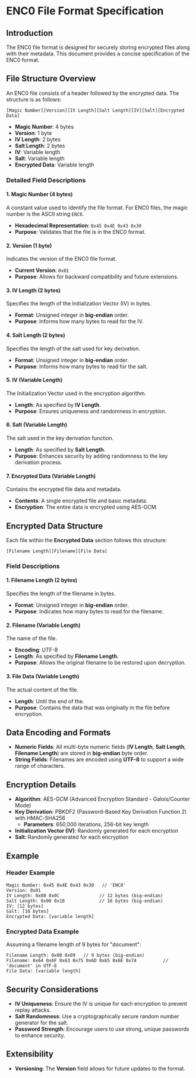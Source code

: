 # ENC0 File Format Specification

## Introduction

The ENC0 file format is designed for securely storing encrypted files along with their metadata. This document provides a concise specification of the ENC0 format.

## File Structure Overview

An ENC0 file consists of a header followed by the encrypted data. The structure is as follows:

```
[Magic Number][Version][IV Length][Salt Length][IV][Salt][Encrypted Data]
```

- **Magic Number**: 4 bytes
- **Version**: 1 byte
- **IV Length**: 2 bytes
- **Salt Length**: 2 bytes
- **IV**: Variable length
- **Salt**: Variable length
- **Encrypted Data**: Variable length

### Detailed Field Descriptions

#### 1. Magic Number (4 bytes)

A constant value used to identify the file format. For ENC0 files, the magic number is the ASCII string `ENC0`.

- **Hexadecimal Representation**: `0x45 0x4E 0x43 0x30`
- **Purpose**: Validates that the file is in the ENC0 format.

#### 2. Version (1 byte)

Indicates the version of the ENC0 file format.

- **Current Version**: `0x01`
- **Purpose**: Allows for backward compatibility and future extensions.

#### 3. IV Length (2 bytes)

Specifies the length of the Initialization Vector (IV) in bytes.

- **Format**: Unsigned integer in **big-endian** order.
- **Purpose**: Informs how many bytes to read for the IV.

#### 4. Salt Length (2 bytes)

Specifies the length of the salt used for key derivation.

- **Format**: Unsigned integer in **big-endian** order.
- **Purpose**: Informs how many bytes to read for the salt.

#### 5. IV (Variable Length)

The Initialization Vector used in the encryption algorithm.

- **Length**: As specified by **IV Length**.
- **Purpose**: Ensures uniqueness and randomness in encryption.

#### 6. Salt (Variable Length)

The salt used in the key derivation function.

- **Length**: As specified by **Salt Length**.
- **Purpose**: Enhances security by adding randomness to the key derivation process.

#### 7. Encrypted Data (Variable Length)

Contains the encrypted file data and metadata.

- **Contents**: A single encrypted file and basic metadata.
- **Encryption**: The entire data is encrypted using AES-GCM.

## Encrypted Data Structure

Each file within the **Encrypted Data** section follows this structure:

```
[Filename Length][Filename][File Data]
```

### Field Descriptions

#### 1. Filename Length (2 bytes)

Specifies the length of the filename in bytes.

- **Format**: Unsigned integer in **big-endian** order.
- **Purpose**: Indicates how many bytes to read for the filename.

#### 2. Filename (Variable Length)

The name of the file.

- **Encoding**: UTF-8
- **Length**: As specified by **Filename Length**.
- **Purpose**: Allows the original filename to be restored upon decryption.

#### 3. File Data (Variable Length)

The actual content of the file.

- **Length**: Until the end of the.
- **Purpose**: Contains the data that was originally in the file before encryption.

## Data Encoding and Formats

- **Numeric Fields**: All multi-byte numeric fields (**IV Length**, **Salt Length**, **Filename Length**) are stored in **big-endian** byte order.
- **String Fields**: Filenames are encoded using **UTF-8** to support a wide range of characters.

## Encryption Details

- **Algorithm**: AES-GCM (Advanced Encryption Standard - Galois/Counter Mode)
- **Key Derivation**: PBKDF2 (Password-Based Key Derivation Function 2) with HMAC-SHA256
  - **Parameters**: 650,000 iterations, 256-bit key length
- **Initialization Vector (IV)**: Randomly generated for each encryption
- **Salt**: Randomly generated for each encryption

## Example

### Header Example

```
Magic Number: 0x45 0x4E 0x43 0x30   // 'ENC0'
Version: 0x01
IV Length: 0x00 0x0C               // 12 bytes (big-endian)
Salt Length: 0x00 0x10             // 16 bytes (big-endian)
IV: [12 bytes]
Salt: [16 bytes]
Encrypted Data: [variable length]
```

### Encrypted Data Example

Assuming a filename length of 9 bytes for "document":

```
Filename Length: 0x00 0x09   // 9 bytes (big-endian)
Filename: 0x64 0x6F 0x63 0x75 0x6D 0x65 0x6E 0x74          // 'document' in UTF-8
File Data: [variable length]
```

## Security Considerations

- **IV Uniqueness**: Ensure the IV is unique for each encryption to prevent replay attacks.
- **Salt Randomness**: Use a cryptographically secure random number generator for the salt.
- **Password Strength**: Encourage users to use strong, unique passwords to enhance security.

## Extensibility

- **Versioning**: The **Version** field allows for future updates to the format.

